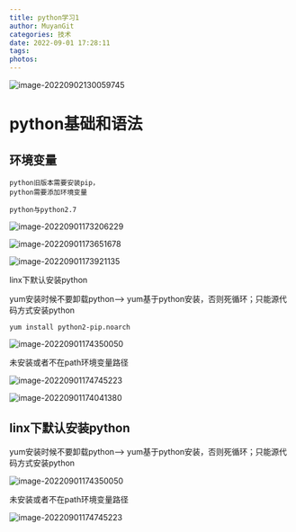 ```yaml
---
title: python学习1
author: MuyanGit
categories: 技术
date: 2022-09-01 17:28:11
tags:
photos:
---
```


![image-20220902130059745](G:/Demo_Git/pic_url/img/image-20220902130059745.png)





# python基础和语法

## 环境变量

```
python旧版本需要安装pip，
python需要添加环境变量

python与python2.7
```



![image-20220901173206229](G:/Demo_Git/pic_url/img/image-20220901173206229.png)



![image-20220901173651678](G:/Demo_Git/pic_url/img/image-20220901173651678.png)



![image-20220901173921135](G:/Demo_Git/pic_url/img/image-20220901173921135.png)







linx下默认安装python

yum安装时候不要卸载python--> yum基于python安装，否则死循环；只能源代码方式安装python

```
yum install python2-pip.noarch
```



![image-20220901174350050](G:/Demo_Git/pic_url/img/image-20220901174350050.png)

未安装或者不在path环境变量路径

![image-20220901174745223](G:/Demo_Git/pic_url/img/image-20220901174745223.png)



![image-20220901174041380](G:/Demo_Git/pic_url/img/image-20220901174041380.png)



## linx下默认安装python

yum安装时候不要卸载python--> yum基于python安装，否则死循环；只能源代码方式安装python

![image-20220901174350050](G:/Demo_Git/pic_url/img/image-20220901174350050.png)

未安装或者不在path环境变量路径

![image-20220901174745223](G:/Demo_Git/pic_url/img/image-20220901174745223.png)







